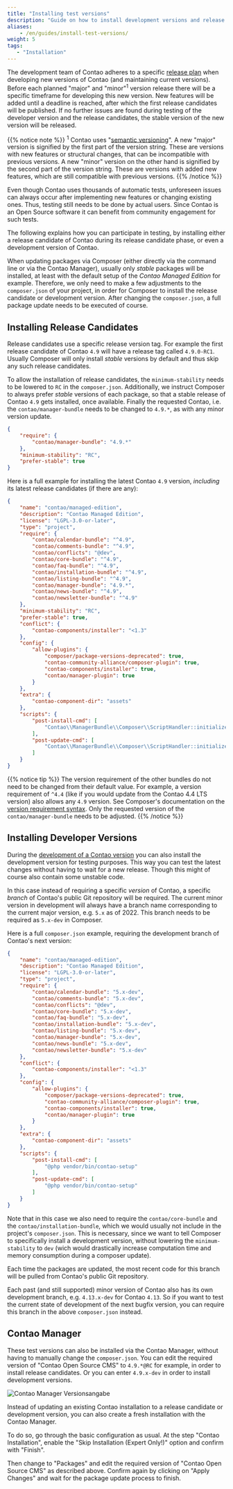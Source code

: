 ```yaml
---
title: "Installing test versions"
description: "Guide on how to install development versions and release candidates of Contao."
aliases:
    - /en/guides/install-test-versions/
weight: 5
tags: 
   - "Installation"
---
```



The development team of Contao adheres to a specific [release plan][releasePlan]
when developing new versions of Contao (and maintaining current versions). Before
each planned "major" and "minor"<sup>1</sup> version release there will be a specific 
timeframe for developing this new version. New features will be added until a deadline 
is reached, after which the first release candidates will be published. If no further 
issues are found during testing of the developer version and the release candidates, 
the stable version of the new version will be released.

{{% notice note %}}
<sup>1</sup> Contao uses "[semantic versioning](https://semver.org/)". A new "major"
version is signified by the first part of the version string. These are versions
with new features or structural changes, that can be incompatible with previous 
versions. A new "minor" version on the other hand is signified by the second part
of the version string. These are versions with added new features, which are still
compatible with previous versions.
{{% /notice %}}

Even though Contao uses thousands of automatic tests, unforeseen issues can always 
occur after implementing new features or changing existing ones. Thus, testing still 
needs to be done by actual users. Since Contao is an Open Source software it can 
benefit from community engagement for such tests.

The following explains how you can participate in testing, by installing either
a release candidate of Contao during its release candidate phase, or even a development
version of Contao.

When updating packages via Composer (either directly via the command line or via
the Contao Manager), usually only _stable_ packages will be installed, at least
with the default setup of the _Contao Managed Edition_ for example. Therefore, we
only need to make a few adjustments to the `composer.json` of your project, in order
for Composer to install the release candidate or development version. After changing
the `composer.json`, a full package update needs to be executed of course.


## Installing Release Candidates

Release candidates use a specific release version tag. For example the first release
candidate of Contao `4.9` will have a release tag called `4.9.0-RC1`. Usually Composer
will only install _stable_ versions by default and thus skip any such release candidates.

To allow the installation of release candidates, the `minimum-stability` needs to
be lowered to `RC` in the `composer.json`. Additionally, we instruct Composer to
always prefer _stable_ versions of each package, so that a stable release of Contao
`4.9` gets installed, once available. Finally the requested Contao, i.e. the `contao/manager-bundle` 
needs to be changed to `4.9.*`, as with any minor version update.

```json
{
    "require": {
        "contao/manager-bundle": "4.9.*"
    },
    "minimum-stability": "RC",
    "prefer-stable": true
}
```

Here is a full example for installing the latest Contao `4.9` version, _including_
its latest release candidates (if there are any):

```json
{
    "name": "contao/managed-edition",
    "description": "Contao Managed Edition",
    "license": "LGPL-3.0-or-later",
    "type": "project",
    "require": {
        "contao/calendar-bundle": "^4.9",
        "contao/comments-bundle": "^4.9",
        "contao/conflicts": "@dev",
        "contao/core-bundle": "^4.9",
        "contao/faq-bundle": "^4.9",
        "contao/installation-bundle": "^4.9",
        "contao/listing-bundle": "^4.9",
        "contao/manager-bundle": "4.9.*",
        "contao/news-bundle": "^4.9",
        "contao/newsletter-bundle": "^4.9"
    },
    "minimum-stability": "RC",
    "prefer-stable": true,
    "conflict": {
        "contao-components/installer": "<1.3"
    },
    "config": {
        "allow-plugins": {
            "composer/package-versions-deprecated": true,
            "contao-community-alliance/composer-plugin": true,
            "contao-components/installer": true,
            "contao/manager-plugin": true
        }
    },
    "extra": {
        "contao-component-dir": "assets"
    },
    "scripts": {
        "post-install-cmd": [
            "Contao\\ManagerBundle\\Composer\\ScriptHandler::initializeApplication"
        ],
        "post-update-cmd": [
            "Contao\\ManagerBundle\\Composer\\ScriptHandler::initializeApplication"
        ]
    }
}
```

{{% notice tip %}}
The version requirement of the other bundles do not need to be changed from their
default value. For example, a version requirement of `^4.4` (like if you would update 
from the Contao 4.4 LTS version) also allows any `4.9` version. See Composer's documentation
on the [version requirement syntax](https://getcomposer.org/doc/articles/versions.md). 
Only the requested version of the `contao/manager-bundle` needs to be adjusted.
{{% /notice %}}


## Installing Developer Versions

During the [development of a Contao version][releasePlan] you can also install the development 
version for testing purposes. This way you can test the latest changes without having
to wait for a new release. Though this might of course also contain some unstable code.

In this case instead of requiring a specific _version_ of Contao, a specific _branch_
of Contao's public Git repository will be required. The current minor version in development
will always have a branch name corresponding to the current major version, e.g. `5.x` as
of 2022. This branch needs to be required as `5.x-dev` in Composer.

Here is a full `composer.json` example, requiring the development branch of Contao's
next version:

```json
{
    "name": "contao/managed-edition",
    "description": "Contao Managed Edition",
    "license": "LGPL-3.0-or-later",
    "type": "project",
    "require": {
        "contao/calendar-bundle": "5.x-dev",
        "contao/comments-bundle": "5.x-dev",
        "contao/conflicts": "@dev",
        "contao/core-bundle": "5.x-dev",
        "contao/faq-bundle": "5.x-dev",
        "contao/installation-bundle": "5.x-dev",
        "contao/listing-bundle": "5.x-dev",
        "contao/manager-bundle": "5.x-dev",
        "contao/news-bundle": "5.x-dev",
        "contao/newsletter-bundle": "5.x-dev"
    },
    "conflict": {
        "contao-components/installer": "<1.3"
    },
    "config": {
        "allow-plugins": {
            "composer/package-versions-deprecated": true,
            "contao-community-alliance/composer-plugin": true,
            "contao-components/installer": true,
            "contao/manager-plugin": true
        }
    },
    "extra": {
        "contao-component-dir": "assets"
    },
    "scripts": {
        "post-install-cmd": [
            "@php vendor/bin/contao-setup"
        ],
        "post-update-cmd": [
            "@php vendor/bin/contao-setup"
        ]
    }
}
```

Note that in this case we also need to require the `contao/core-bundle` and the
`contao/installation-bundle`, which we would usually not include in the project's
`composer.json`. This is necessary, since we want to tell Composer to specifically
install a development version, without lowering the `minimum-stability` to `dev`
(wich would drastically increase computation time and memory consumption during
a composer update).

Each time the packages are updated, the most recent code for this branch will be 
pulled from Contao's public Git repository.

Each past (and still supported) minor version of Contao also has its own development 
branch, e.g. `4.13.x-dev` for Contao `4.13`. So if you want to test the current state 
of development of the next bugfix version, you can require this branch in the above 
`composer.json` instead.


## Contao Manager

These test versions can also be installed via the Contao Manager, without having
to manually change the `composer.json`. You can edit the required version of "Contao
Open Source CMS" to `4.9.*@RC` for example, in order to install release candidates.
Or you can enter `4.9.x-dev` in order to install development versions.

![Contao Manager Versionsangabe](/de/guides/images/en/install-version/contao-manager-enter-custom-version.gif?classes=shadow)

Instead of updating an existing Contao installation to a release candidate or development
version, you can also create a fresh installation with the Contao Manager.

To do so, go through the basic configuration as usual. At the step "Contao Installation",
enable the "Skip Installation (Expert Only!)" option and confirm with "Finish".

Then change to "Packages" and edit the required version of "Contao Open Source CMS"
as described above. Confirm again by clicking on "Apply Changes" and wait for the 
package update process to finish.


[releasePlan]: https://contao.org/en/release-plan.html
